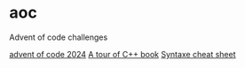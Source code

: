 # aoc
Advent of code challenges

[advent of code 2024](https://adventofcode.com/2024)
[A tour of C++ book](https://www.stroustrup.com/tour2.html)
[Syntaxe cheat sheet](https://learnxinyminutes.com/docs/fr-fr/c++-fr/)
